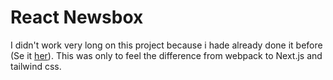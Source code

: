 # React Newsbox 

I didn't work very long on this project because i hade already done it before (Se it [her](https://github.com/ABertie/newsbox-ABertie)). This was only to feel the difference from webpack to Next.js and tailwind css.
